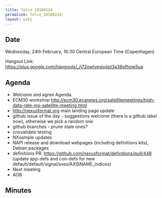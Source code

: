 ```yaml
---
title: Telco 20160224
permalink: Telco_20160224/
layout: wiki
---
```


Date
----

Wednesday, 24th February, 16:30 Central European Time (Copenhagen)

Hangout Link:
<https://plus.google.com/hangouts/_/j72qwlvegiojjpt3a36pfhow5ua>

Agenda
------

-   Welcome and agree Agenda
-   ECM30 workshop
    <http://ecm30.ecanews.org/satellitemeetings/high-data-rate-mx-satellite-meeting.html>
-   <http://nexusformat.org> main landing page update
-   github issue of the day - suggestions welcome (there is a github
    label now), otherwise we pick a random one
-   github branches - prune stale ones?
-   cnxvalidate testing
-   NXsample updates
-   NAPI release and download webpages (including definitions kits),
    Debian packages
-   definitions PR:
    <https://github.com/nexusformat/definitions/pull/448> (update
    app-defs and con-defs for new
    default/default/signal/axes/AXISNAME\_indices)
-   Next meeting
-   AOB

Minutes
-------
